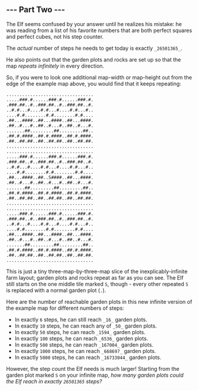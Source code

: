 ## \--- Part Two ---

The Elf seems confused by your answer until he realizes his mistake: he was reading from a list of his favorite numbers that are both perfect squares and perfect cubes, not his step counter.

The _actual_ number of steps he needs to get today is exactly `_26501365_`.

He also points out that the garden plots and rocks are set up so that the map _repeats infinitely_ in every direction.

So, if you were to look one additional map-width or map-height out from the edge of the example map above, you would find that it keeps repeating:

```
.................................
.....###.#......###.#......###.#.
.###.##..#..###.##..#..###.##..#.
..#.#...#....#.#...#....#.#...#..
....#.#........#.#........#.#....
.##...####..##...####..##...####.
.##..#...#..##..#...#..##..#...#.
.......##.........##.........##..
.##.#.####..##.#.####..##.#.####.
.##..##.##..##..##.##..##..##.##.
.................................
.................................
.....###.#......###.#......###.#.
.###.##..#..###.##..#..###.##..#.
..#.#...#....#.#...#....#.#...#..
....#.#........#.#........#.#....
.##...####..##..S####..##...####.
.##..#...#..##..#...#..##..#...#.
.......##.........##.........##..
.##.#.####..##.#.####..##.#.####.
.##..##.##..##..##.##..##..##.##.
.................................
.................................
.....###.#......###.#......###.#.
.###.##..#..###.##..#..###.##..#.
..#.#...#....#.#...#....#.#...#..
....#.#........#.#........#.#....
.##...####..##...####..##...####.
.##..#...#..##..#...#..##..#...#.
.......##.........##.........##..
.##.#.####..##.#.####..##.#.####.
.##..##.##..##..##.##..##..##.##.
.................................

```

This is just a tiny three-map-by-three-map slice of the inexplicably-infinite farm layout; garden plots and rocks repeat as far as you can see. The Elf still starts on the one middle tile marked `S`, though - every other repeated `S` is replaced with a normal garden plot (`.`).

Here are the number of reachable garden plots in this new infinite version of the example map for different numbers of steps:

* In exactly `6` steps, he can still reach `_16_` garden plots.
* In exactly `10` steps, he can reach any of `_50_` garden plots.
* In exactly `50` steps, he can reach `_1594_` garden plots.
* In exactly `100` steps, he can reach `_6536_` garden plots.
* In exactly `500` steps, he can reach `_167004_` garden plots.
* In exactly `1000` steps, he can reach `_668697_` garden plots.
* In exactly `5000` steps, he can reach `_16733044_` garden plots.

However, the step count the Elf needs is much larger! Starting from the garden plot marked `S` on your infinite map, _how many garden plots could the Elf reach in exactly `26501365` steps?_
